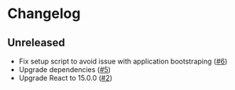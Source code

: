 # Changelog

## Unreleased
- Fix setup script to avoid issue with application bootstraping
([#6](https://github.com/fs/backbone-base/pull/6))
- Upgrade dependencies
([#5](https://github.com/fs/backbone-base/pull/5))
- Upgrade React to 15.0.0
([#2](https://github.com/fs/backbone-base/pull/2))
